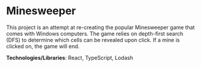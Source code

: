 # Minesweeper

This project is an attempt at re-creating the popular Minesweeper game that comes with Windows computers. The game relies on depth-first search (DFS) to determine which cells can be revealed upon click. If a mine is clicked on, the game will end.

__Technologies/Libraries__: React, TypeScript, Lodash